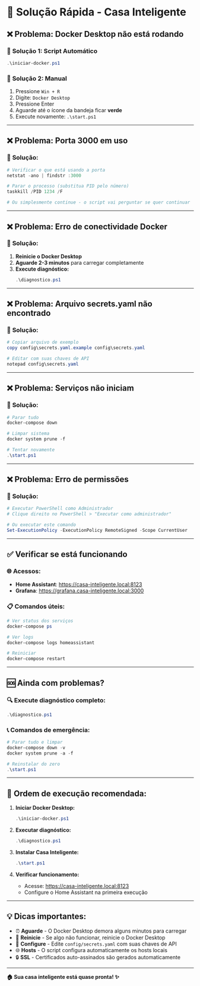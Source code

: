 # 🚀 Solução Rápida - Casa Inteligente

## ❌ **Problema: Docker Desktop não está rodando**

### 🔧 **Solução 1: Script Automático**
```powershell
.\iniciar-docker.ps1
```

### 🔧 **Solução 2: Manual**
1. Pressione `Win + R`
2. Digite: `Docker Desktop`
3. Pressione Enter
4. Aguarde até o ícone da bandeja ficar **verde**
5. Execute novamente: `.\start.ps1`

---

## ❌ **Problema: Porta 3000 em uso**

### 🔧 **Solução:**
```powershell
# Verificar o que está usando a porta
netstat -ano | findstr :3000

# Parar o processo (substitua PID pelo número)
taskkill /PID 1234 /F

# Ou simplesmente continue - o script vai perguntar se quer continuar
```

---

## ❌ **Problema: Erro de conectividade Docker**

### 🔧 **Solução:**
1. **Reinicie o Docker Desktop**
2. **Aguarde 2-3 minutos** para carregar completamente
3. **Execute diagnóstico:**
   ```powershell
   .\diagnostico.ps1
   ```

---

## ❌ **Problema: Arquivo secrets.yaml não encontrado**

### 🔧 **Solução:**
```powershell
# Copiar arquivo de exemplo
copy config\secrets.yaml.example config\secrets.yaml

# Editar com suas chaves de API
notepad config\secrets.yaml
```

---

## ❌ **Problema: Serviços não iniciam**

### 🔧 **Solução:**
```powershell
# Parar tudo
docker-compose down

# Limpar sistema
docker system prune -f

# Tentar novamente
.\start.ps1
```

---

## ❌ **Problema: Erro de permissões**

### 🔧 **Solução:**
```powershell
# Executar PowerShell como Administrador
# Clique direito no PowerShell > "Executar como administrador"

# Ou executar este comando
Set-ExecutionPolicy -ExecutionPolicy RemoteSigned -Scope CurrentUser
```

---

## ✅ **Verificar se está funcionando**

### 🌐 **Acessos:**
- **Home Assistant**: https://casa-inteligente.local:8123
- **Grafana**: https://grafana.casa-inteligente.local:3000

### 📋 **Comandos úteis:**
```powershell
# Ver status dos serviços
docker-compose ps

# Ver logs
docker-compose logs homeassistant

# Reiniciar
docker-compose restart
```

---

## 🆘 **Ainda com problemas?**

### 🔍 **Execute diagnóstico completo:**
```powershell
.\diagnostico.ps1
```

### 📞 **Comandos de emergência:**
```powershell
# Parar tudo e limpar
docker-compose down -v
docker system prune -a -f

# Reinstalar do zero
.\start.ps1
```

---

## 🎯 **Ordem de execução recomendada:**

1. **Iniciar Docker Desktop:**
   ```powershell
   .\iniciar-docker.ps1
   ```

2. **Executar diagnóstico:**
   ```powershell
   .\diagnostico.ps1
   ```

3. **Instalar Casa Inteligente:**
   ```powershell
   .\start.ps1
   ```

4. **Verificar funcionamento:**
   - Acesse: https://casa-inteligente.local:8123
   - Configure o Home Assistant na primeira execução

---

## 💡 **Dicas importantes:**

- ⏰ **Aguarde** - O Docker Desktop demora alguns minutos para carregar
- 🔄 **Reinicie** - Se algo não funcionar, reinicie o Docker Desktop
- 📁 **Configure** - Edite `config/secrets.yaml` com suas chaves de API
- 🌐 **Hosts** - O script configura automaticamente os hosts locais
- 🔒 **SSL** - Certificados auto-assinados são gerados automaticamente

---

**🏠 Sua casa inteligente está quase pronta! ✨**
